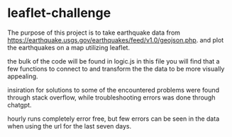 # leaflet-challenge

The purpose of this project is to take earthquake data from https://earthquake.usgs.gov/earthquakes/feed/v1.0/geojson.php. and plot the earthquakes on a map utilizing leaflet.

the bulk of the code will be found in logic.js in this file you will find that a few functions to connect to and transform the the data to be more visually appealing.

insiration for solutions to some of the encountered problems were found through stack overflow,  while troubleshooting errors was done through chatgpt.

hourly runs completely error free, but few errors can be seen in the data when using the url for the last seven days. 
